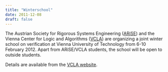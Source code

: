 ```yaml
---
title: "Winterschool"
date: 2011-12-08
draft: false
---
```


<p>The Austrian Society for Rigorous Systems Engineering (<a href="http://www.arise.or.at/" target="_blank">ARiSE</a>) and the Vienna Center for Logic and Algorithms (<a href="http://www.vcla.at/" target="_blank">VCLA</a>) are organizing a joint winter school on verification at Vienna University of Technology from 6-10 February 2012. Apart from ARiSE/VCLA students, the school will be open to outside students.</p>
<p>Details are available from the <a href="http://www.vcla.at/events/winter-school-on-verification/" target="_blank">VCLA website</a>.</p>
<div class="fix"><!----></div>